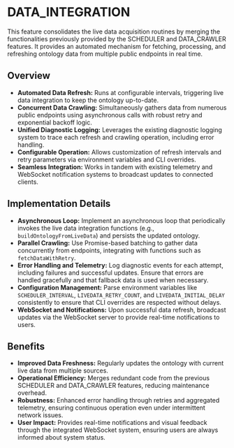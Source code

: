 # DATA_INTEGRATION

This feature consolidates the live data acquisition routines by merging the functionalities previously provided by the SCHEDULER and DATA_CRAWLER features. It provides an automated mechanism for fetching, processing, and refreshing ontology data from multiple public endpoints in real time.

## Overview

- **Automated Data Refresh:** Runs at configurable intervals, triggering live data integration to keep the ontology up-to-date. 
- **Concurrent Data Crawling:** Simultaneously gathers data from numerous public endpoints using asynchronous calls with robust retry and exponential backoff logic.
- **Unified Diagnostic Logging:** Leverages the existing diagnostic logging system to trace each refresh and crawling operation, including error handling.
- **Configurable Operation:** Allows customization of refresh intervals and retry parameters via environment variables and CLI overrides.
- **Seamless Integration:** Works in tandem with existing telemetry and WebSocket notification systems to broadcast updates to connected clients.

## Implementation Details

- **Asynchronous Loop:** Implement an asynchronous loop that periodically invokes the live data integration functions (e.g., `buildOntologyFromLiveData`) and persists the updated ontology.
- **Parallel Crawling:** Use Promise-based batching to gather data concurrently from endpoints, integrating with functions such as `fetchDataWithRetry`.
- **Error Handling and Telemetry:** Log diagnostic events for each attempt, including failures and successful updates. Ensure that errors are handled gracefully and that fallback data is used when necessary.
- **Configuration Management:** Parse environment variables like `SCHEDULER_INTERVAL`, `LIVEDATA_RETRY_COUNT`, and `LIVEDATA_INITIAL_DELAY` consistently to ensure that CLI overrides are respected without delays.
- **WebSocket and Notifications:** Upon successful data refresh, broadcast updates via the WebSocket server to provide real-time notifications to users.

## Benefits

- **Improved Data Freshness:** Regularly updates the ontology with current live data from multiple sources.
- **Operational Efficiency:** Merges redundant code from the previous SCHEDULER and DATA_CRAWLER features, reducing maintenance overhead.
- **Robustness:** Enhanced error handling through retries and aggregated telemetry, ensuring continuous operation even under intermittent network issues.
- **User Impact:** Provides real-time notifications and visual feedback through the integrated WebSocket system, ensuring users are always informed about system status.